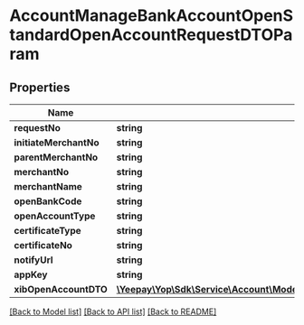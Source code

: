 # AccountManageBankAccountOpenStandardOpenAccountRequestDTOParam

## Properties
Name | Type | Description | Notes
------------ | ------------- | ------------- | -------------
**requestNo** | **string** |  | [optional] 
**initiateMerchantNo** | **string** |  | [optional] 
**parentMerchantNo** | **string** |  | [optional] 
**merchantNo** | **string** |  | [optional] 
**merchantName** | **string** |  | [optional] 
**openBankCode** | **string** |  | [optional] 
**openAccountType** | **string** |  | [optional] 
**certificateType** | **string** |  | [optional] 
**certificateNo** | **string** |  | [optional] 
**notifyUrl** | **string** |  | [optional] 
**appKey** | **string** |  | [optional] 
**xibOpenAccountDTO** | [**\Yeepay\Yop\Sdk\Service\Account\Model\AccountManageBankAccountOpenXibOpenAccountDTOParam**](AccountManageBankAccountOpenXibOpenAccountDTOParam.md) |  | [optional] 

[[Back to Model list]](../README.md#documentation-for-models) [[Back to API list]](../README.md#documentation-for-api-endpoints) [[Back to README]](../README.md)


